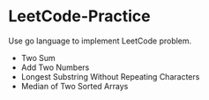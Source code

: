 # LeetCode-Practice
Use go language to implement LeetCode problem.

- Two Sum
- Add Two Numbers
- Longest Substring Without Repeating Characters
- Median of Two Sorted Arrays
